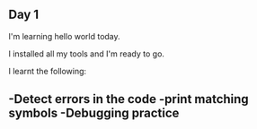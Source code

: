 ## Day 1 

I'm learning hello world today.

I installed all my tools and I'm ready to go.


I learnt the following:

-Detect errors in the code
-print matching symbols
-Debugging practice
-

